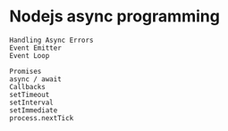 



# Nodejs async programming

```
Handling Async Errors
Event Emitter
Event Loop

Promises
async / await
Callbacks
setTimeout
setInterval
setImmediate
process.nextTick
```

